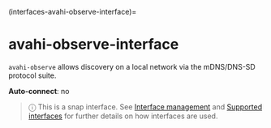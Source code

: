 (interfaces-avahi-observe-interface)=
# avahi-observe-interface

`avahi-observe` allows discovery on a local network via the mDNS/DNS-SD protocol suite.

**Auto-connect**: no

> ⓘ  This is a snap interface. See [Interface management](/) and [Supported interfaces](/interfaces/index) for further details on how interfaces are used.

